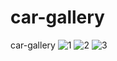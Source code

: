 # car-gallery
 car-gallery
![1](https://github.com/mahdikargar-cmd/car-gallery-ui/assets/82155434/68a25d33-c082-462c-b3bd-c072c9192766)
![2](https://github.com/mahdikargar-cmd/car-gallery-ui/assets/82155434/8ce3f69f-09a3-472c-bfc5-80cdf9f97c93)
![3](https://github.com/mahdikargar-cmd/car-gallery-ui/assets/82155434/7881a832-8372-42a2-a832-0864c758215c)
